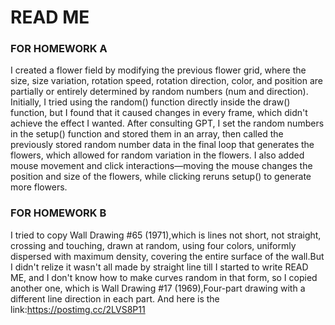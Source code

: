 # READ ME
### FOR HOMEWORK A
I created a flower field by modifying the previous flower grid, where the size, size variation, rotation speed, rotation direction, color, and position are partially or entirely determined by random numbers (num and direction). Initially, I tried using the random() function directly inside the draw() function, but I found that it caused changes in every frame, which didn't achieve the effect I wanted. After consulting GPT, I set the random numbers in the setup() function and stored them in an array, then called the previously stored random number data in the final loop that generates the flowers, which allowed for random variation in the flowers. I also added mouse movement and click interactions—moving the mouse changes the position and size of the flowers, while clicking reruns setup() to generate more flowers.
### FOR HOMEWORK B 
I tried to copy Wall Drawing #65 (1971),which is lines not short, not straight, crossing and touching, drawn at random, using four colors, uniformly dispersed with maximum density, covering the entire surface of the wall.But I didn't relize it wasn't all made by straight line till I started to write READ ME, and I don't know how to make curves random in that form, so I copied another one, which is Wall Drawing #17 (1969),Four-part drawing with a different line direction in each part.
And here is the link:https://postimg.cc/2LVS8P11
